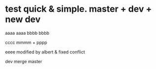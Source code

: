 # test quick & simple. master + dev + new dev
aaaa  aaaa
bbbb bbbb

cccc    mmmm + pppp

eeee    modified by albert & fixed conflict


dev merge master
